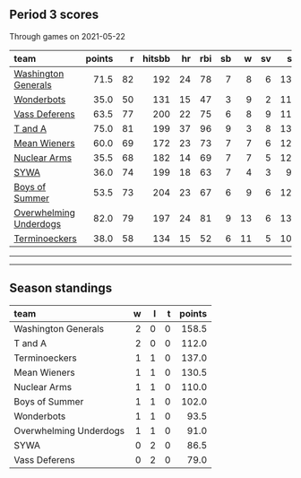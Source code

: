 

## Period 3 scores

Through games on 2021-05-22


|team                                              | points|  r| hitsbb| hr| rbi| sb|  w| sv|  so|   era|  whip|
|:-------------------------------------------------|------:|--:|------:|--:|---:|--:|--:|--:|---:|-----:|-----:|
|[Washington Generals](./washingtongenerals)       |   71.5| 82|    192| 24|  78|  7|  8|  6| 136| 3.495| 1.104|
|[Wonderbots](./wonderbots)                        |   35.0| 50|    131| 15|  47|  3|  9|  2| 114| 2.503| 1.171|
|[Vass Deferens](./vassdeferens)                   |   63.5| 77|    200| 22|  75|  6|  8|  9| 112| 2.917| 1.139|
|[T and A](./tanda)                                |   75.0| 81|    199| 37|  96|  9|  3|  8| 137| 3.825| 1.225|
|[Mean Wieners](./meanwieners)                     |   60.0| 69|    172| 23|  73|  7|  7|  6| 122| 2.874| 1.094|
|[Nuclear Arms](./nucleararms)                     |   35.5| 68|    182| 14|  69|  7|  7|  5| 121| 5.231| 1.303|
|[SYWA](./sywa)                                    |   36.0| 74|    199| 18|  63|  7|  4|  3|  95| 4.466| 1.432|
|[Boys of Summer](./boysofsummer)                  |   53.5| 73|    204| 23|  67|  6|  9|  6| 127| 4.476| 1.311|
|[Overwhelming Underdogs](./overwhelmingunderdogs) |   82.0| 79|    197| 24|  81|  9| 13|  6| 136| 3.121| 1.058|
|[Terminoeckers](./terminoeckers)                  |   38.0| 58|    134| 15|  52|  6| 11|  5| 104| 2.893| 1.256|

* * *
* * *

## Season standings


|team                   |  w|  l|  t| points|
|:----------------------|--:|--:|--:|------:|
|Washington Generals    |  2|  0|  0|  158.5|
|T and A                |  2|  0|  0|  112.0|
|Terminoeckers          |  1|  1|  0|  137.0|
|Mean Wieners           |  1|  1|  0|  130.5|
|Nuclear Arms           |  1|  1|  0|  110.0|
|Boys of Summer         |  1|  1|  0|  102.0|
|Wonderbots             |  1|  1|  0|   93.5|
|Overwhelming Underdogs |  1|  1|  0|   91.0|
|SYWA                   |  0|  2|  0|   86.5|
|Vass Deferens          |  0|  2|  0|   79.0|



